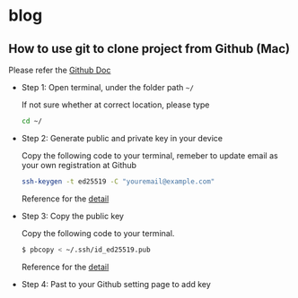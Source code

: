 # blog

## How to use git to clone project from Github (Mac)

Please refer the [Github Doc](https://docs.github.com/en/authentication/connecting-to-github-with-ssh/generating-a-new-ssh-key-and-adding-it-to-the-ssh-agent)

- Step 1: Open terminal, under the folder path `~/`

  If not sure whether at correct location, please type

  ```bash
  cd ~/
  ```

- Step 2: Generate public and private key in your device

  Copy the following code to your terminal, remeber to update email as your own registration at Github

  ```bash
  ssh-keygen -t ed25519 -C "youremail@example.com"
  ```

  Reference for the [detail](https://docs.github.com/en/authentication/connecting-to-github-with-ssh/generating-a-new-ssh-key-and-adding-it-to-the-ssh-agent)

- Step 3: Copy the public key

  Copy the following code to your terminal.

  ```bash
  $ pbcopy < ~/.ssh/id_ed25519.pub
  ```

  Reference for the [detail](https://docs.github.com/en/authentication/connecting-to-github-with-ssh/adding-a-new-ssh-key-to-your-github-account)

- Step 4: Past to your Github setting page to add key